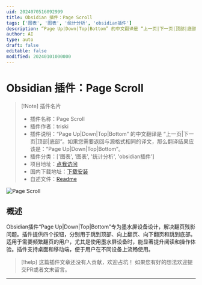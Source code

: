 ```yaml
---
uid: 2024070516092999
title: Obsidian 插件：Page Scroll
tags: ['图表', '图表', '统计分析', 'obsidian插件']
description: “Page Up|Down|Top|Bottom” 的中文翻译是 “上一页|下一页|顶部|底部”。如果您需要返回与源格式相同的译文，那么翻译结果应该是：“Page Up|Down|Top|Bottom”。
author: AI
type: auto
draft: false
editable: false
modified: 20240101000000
---
```


# Obsidian 插件：Page Scroll

> [!Note] 插件名片
> - 插件名称：Page Scroll
> - 插件作者：triski
> - 插件说明：“Page Up|Down|Top|Bottom” 的中文翻译是 “上一页|下一页|顶部|底部”。如果您需要返回与源格式相同的译文，那么翻译结果应该是：“Page Up|Down|Top|Bottom”。
> - 插件分类：['图表', '图表', '统计分析', 'obsidian插件']
> - 项目地址：[点我访问](https://github.com/chenshutian9610/obsidian-pagescroll-plugin)
> - 国内下载地址：[下载安装](https://pkmer.cn/products/plugin/pluginMarket/?page-scroll)
> - 自述文件：[Readme](https://ghproxy.net/https://raw.githubusercontent.com/chenshutian9610/obsidian-pagescroll-plugin/main/README.md)

![Page Scroll](https://cdn.pkmer.cn/covers/page-scroll.png!pkmer)

## 概述

Obsidian插件“Page Up|Down|Top|Bottom”专为墨水屏设备设计，解决翻页残影问题。插件提供四个按钮，分别用于跳到顶部、向上翻页、向下翻页和跳到底部。适用于需要频繁翻页的用户，尤其是使用墨水屏设备时，能显著提升阅读和操作体验。插件支持桌面和移动端，便于用户在不同设备上流畅使用。


> [!help] 
> 这篇插件文章还没有人贡献，欢迎占坑！
> 如果您有好的想法欢迎提交PR或者文末留言。
> 

---



